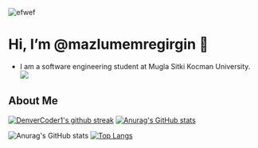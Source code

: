 ![efwef](https://i.pinimg.com/736x/99/23/4a/99234a04e823794659e09a56f37b9716.jpg)

 # Hi, I’m @mazlumemregirgin 👋 #
- I am a software engineering student at Mugla Sitki Kocman University.
 ![](https://komarev.com/ghpvc/?username=mazlumemregirgin)

## About Me ##


  [![DenverCoder1's github streak](https://github-readme-streak-stats.herokuapp.com/?user=mazlumemregirgin&theme=radical)](https://github.com/DenverCoder1/github-readme-streak-stats)
  [![Anurag's GitHub stats](https://github-readme-stats.vercel.app/api?username=mazlumemregirgin)](https://github.com/anuraghazra/github-readme-stats)
<!---
mazlumemregirgin/mazlumemregirgin is a ✨ special ✨ repository because its `README.md` (this file) appears on your GitHub profile.
You can click the Preview link to take a look at your changes.
--->
![Anurag's GitHub stats](https://github-readme-stats.vercel.app/api?username=mazlumemregirgin&show_icons=true&theme=radical)
[![Top Langs](https://github-readme-stats.vercel.app/api/top-langs/?username=mazlumemregirgin&hide=css,html)](https://github.com/anuraghazra/github-readme-stats)
